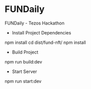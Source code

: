 # FUNDaily
FUNDaily - Tezos Hackathon

- Install Project Dependencies

npm install
cd dist/fund-nft/
npm install

- Build Project

npm run build:dev

- Start Server

npm run start:dev

